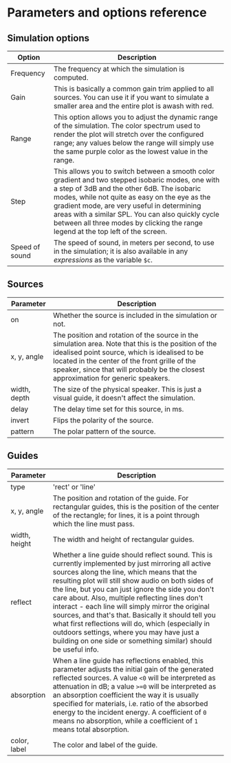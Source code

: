 # Parameters and options reference

## Simulation options

| Option         | Description                                                                                                                                                                                                                                                                                                                                                                              |
|----------------|------------------------------------------------------------------------------------------------------------------------------------------------------------------------------------------------------------------------------------------------------------------------------------------------------------------------------------------------------------------------------------------|
| Frequency      | The frequency at which the simulation is computed.                                                                                                                                                                                                                                                                                                                                       |
| Gain           | This is basically a common gain trim applied to all sources. You can use it if you want to simulate a smaller area and the entire plot is awash with red.                                                                                                                                                                                                                                |
| Range          | This option allows you to adjust the dynamic range of the simulation. The color spectrum used to render the plot will stretch over the configured range; any values below the range will simply use the same purple color as the lowest value in the range.                                                                                                                              |
| Step           | This allows you to switch between a smooth color gradient and two stepped isobaric modes, one with a step of 3dB and the other 6dB. The isobaric modes, while not quite as easy on the eye as the gradient mode, are very useful in determining areas with a similar SPL. You can also quickly cycle between all three modes by clicking the range legend at the top left of the screen. |
| Speed of sound | The speed of sound, in meters per second, to use in the simulation; it is also available in any _expressions_ as the variable `$c`.                                                                                                                                                                                                                                                      |


## Sources

| Parameter    | Description                                                                                                                                                                                                                                                                                  |
|--------------|----------------------------------------------------------------------------------------------------------------------------------------------------------------------------------------------------------------------------------------------------------------------------------------------|
| on           | Whether the source is included in the simulation or not.                                                                                                                                                                                                                                     |
| x, y, angle  | The position and rotation of the source in the simulation area. Note that this is the position of the idealised point source, which is idealised to be located in the center of the front grille of the speaker, since that will probably be the closest approximation for generic speakers. |
| width, depth | The size of the physical speaker. This is just a visual guide, it doesn't affect the simulation.                                                                                                                                                                                             |
| delay        | The delay time set for this source, in ms.                                                                                                                                                                                                                                                   |
| invert       | Flips the polarity of the source.                                                                                                                                                                                                                                                            |
| pattern      | The polar pattern of the source.                                                                                                                                                                                                                                                             |


## Guides

| Parameter     | Description                                                                                                                                                                                                                                                                                                                                                                                                                                                                                                                                                                                     |
|---------------|-------------------------------------------------------------------------------------------------------------------------------------------------------------------------------------------------------------------------------------------------------------------------------------------------------------------------------------------------------------------------------------------------------------------------------------------------------------------------------------------------------------------------------------------------------------------------------------------------|
| type          | 'rect' or 'line'                                                                                                                                                                                                                                                                                                                                                                                                                                                                                                                                                                                |
| x, y, angle   | The position and rotation of the guide. For rectangular guides, this is the position of the center of the rectangle; for lines, it is a point through which the line must pass.                                                                                                                                                                                                                                                                                                                                                                                                                 |
| width, height | The width and height of rectangular guides.                                                                                                                                                                                                                                                                                                                                                                                                                                                                                                                                                     |
| reflect       | Whether a line guide should reflect sound. This is currently implemented by just mirroring all active sources along the line, which means that the resulting plot will still show audio on both sides of the line, but you can just ignore the side you don't care about. Also, multiple reflecting lines don't interact - each line will simply mirror the original sources, and that's that. Basically it should tell you what first reflections will do, which (especially in outdoors settings, where you may have just a building on one side or something similar) should be useful info. |
| absorption    | When a line guide has reflections enabled, this parameter adjusts the initial gain of the generated reflected sources. A value `<0` will be interpreted as attenuation in dB; a value `>=0` will be interpreted as an absorption coefficient the way it is usually specified for materials, i.e. ratio of the absorbed energy to the incident energy. A coefficient of `0` means no absorption, while a coefficient of `1` means total absorption.                                                                                                                                              |
| color, label  | The color and label of the guide.                                                                                                                                                                                                                                                                                                                                                                                                                                                                                                                                                               |
